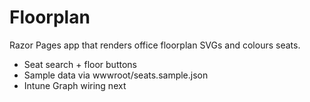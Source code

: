 ﻿# Floorplan

Razor Pages app that renders office floorplan SVGs and colours seats.

- Seat search + floor buttons
- Sample data via wwwroot/seats.sample.json
- Intune Graph wiring next
